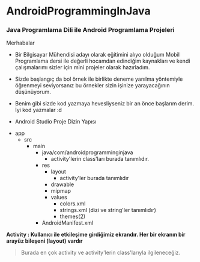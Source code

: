 # AndroidProgrammingInJava
### Java Programlama Dili ile Android Programlama Projeleri
 
Merhabalar

- Bir Bilgisayar Mühendisi adayı olarak eğitimini alıyo olduğum Mobil Programlama dersi ile değerli hocamdan edindiğim kaynakları 
ve kendi çalışmalarımı sizler için mini projeler olarak hazırladım.
- Sizde başlangıç da bol örnek ile birlikte deneme yanılma yöntemiyle öğrenmeyi seviyorsanız bu örnekler sizin işinize yarayacağının düşünüyorum.
- Benim gibi sizde kod yazmaya hevesliyseniz bir an önce başlarım derim. İyi kod yazmalar :d

- Android Studio Proje Dizin Yapısı
+ app
   + src
     + main
       + java/com/androidprogramminginjava
          + activity'lerin class'ları burada tanımlıdır.
       + res
         + layout
            + activity'ler burada tanımlıdır
         + drawable 
         + mipmap
         + values
           + colors.xml
           + strings.xml (dizi ve string'ler tanımlıdır)
           + themes(2)
       + AndroidManifest.xml


**Activity : Kullanıcı ile etkileşime girdiğimiz ekrandır. Her bir ekranın bir arayüz bileşeni (layout) vardır**

>Burada en çok activity ve activity'lerin class'larıyla ilgileneceğiz.
   
           
           
        
        
     

    
        
